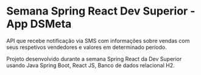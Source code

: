 # Semana Spring React Dev Superior - App DSMeta

API que recebe notificação via SMS com informações sobre vendas com seus respetivos vendedores e valores em determinado período. 

Projeto desenvolvido durante a semana Spring React da Dev Superior usando Java Spring Boot, React JS, Banco de dados relacional H2.
